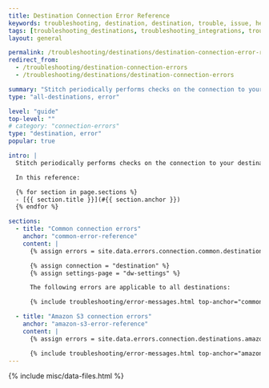 ```yaml
---
title: Destination Connection Error Reference
keywords: troubleshooting, destination, destination, trouble, issue, help, error, errors, connection issue, connection
tags: [troubleshooting_destinations, troubleshooting_integrations, troubleshooting_errors]
layout: general

permalink: /troubleshooting/destinations/destination-connection-error-reference
redirect_from: 
  - /troubleshooting/destination-connection-errors
  - /troubleshooting/destinations/destination-connection-errors

summary: "Stitch periodically performs checks on the connection to your destination to ensure the connection remains active and healthy. In this article are some of the most common errors you might see if Stitch has trouble performing the connection check to your destination and how to resolve them."
type: "all-destinations, error"

level: "guide"
top-level: ""
# category: "connection-errors"
type: "destination, error"
popular: true

intro: |
  Stitch periodically performs checks on the connection to your destination to ensure the connection remains active and healthy. Below are some of the most common errors you might see if Stitch has trouble performing the connection check to your destination and how to resolve them.

  In this reference:

  {% for section in page.sections %}
  - [{{ section.title }}](#{{ section.anchor }})
  {% endfor %}

sections:
  - title: "Common connection errors"
    anchor: "common-error-reference"
    content: |
      {% assign errors = site.data.errors.connection.common.destinations | sort_natural:"message" %}

      {% assign connection = "destination" %}
      {% assign settings-page = "dw-settings" %}

      The following errors are applicable to all destinations:

      {% include troubleshooting/error-messages.html top-anchor="common-error-reference" display-name="Common" %}

  - title: "Amazon S3 connection errors"
    anchor: "amazon-s3-error-reference"
    content: |
      {% assign errors = site.data.errors.connection.destinations.amazon-s3 | sort_natural:"message" %}

      {% include troubleshooting/error-messages.html top-anchor="amazon-s3-error-reference" display-name="Amazon S3" %}
---
```

{% include misc/data-files.html %}
